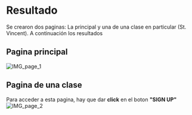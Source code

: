 # Resultado
Se crearon dos paginas: La principal y una de una clase en particular (St. Vincent).
A continuación los resultados

## Pagina principal
![IMG_page_1](https://github.com/YeisonCordoba07/DesarrolloWebEjercicio4/assets/41711172/7aa78f8e-864a-4af8-9173-9445229f720a)


## Pagina de una clase
Para acceder a esta pagina, hay que dar **click** en el boton **"SIGN UP"**
![IMG_page_2](https://github.com/YeisonCordoba07/DesarrolloWebEjercicio4/assets/41711172/6707bf0b-27db-4a84-aeb2-e263466de705)
